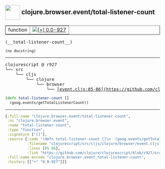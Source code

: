 ## <img width="48px" valign="middle" src="http://i.imgur.com/Hi20huC.png"> clojure.browser.event/total-listener-count

 <table border="1">
<tr>
<td>function</td>
<td><a href="https://github.com/cljsinfo/api-refs/tree/0.0-927"><img valign="middle" alt="[+] 0.0-927" src="https://img.shields.io/badge/+-0.0--927-lightgrey.svg"></a> </td>
</tr>
</table>

 <samp>
(__total-listener-count__)<br>
</samp>

```
(no docstring)
```

---

 <pre>
clojurescript @ r927
└── src
    └── cljs
        └── clojure
            └── browser
                └── <ins>[event.cljs:85-86](https://github.com/clojure/clojurescript/blob/r927/src/cljs/clojure/browser/event.cljs#L85-L86)</ins>
</pre>

```clj
(defn total-listener-count []
  (goog.events/getTotalListenerCount))
```


---

```clj
{:full-name "clojure.browser.event/total-listener-count",
 :ns "clojure.browser.event",
 :name "total-listener-count",
 :type "function",
 :signature ["[]"],
 :source {:code "(defn total-listener-count []\n  (goog.events/getTotalListenerCount))",
          :filename "clojurescript/src/cljs/clojure/browser/event.cljs",
          :lines [85 86],
          :link "https://github.com/clojure/clojurescript/blob/r927/src/cljs/clojure/browser/event.cljs#L85-L86"},
 :full-name-encode "clojure.browser.event_total-listener-count",
 :history [["+" "0.0-927"]]}

```
